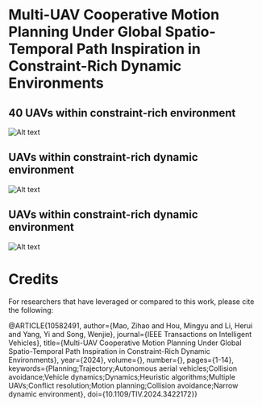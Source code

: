 
# Multi-UAV Cooperative Motion Planning Under Global Spatio-Temporal Path Inspiration in Constraint-Rich Dynamic Environments
## 40 UAVs within constraint-rich environment
![Alt text](src/constraint-rich_environment-min.gif)
## UAVs within constraint-rich dynamic environment

![Alt text](src/dynamic1-min.gif)
## UAVs within constraint-rich dynamic environment
![Alt text](src/dynamic2-min.gif)

# Credits
For researchers that have leveraged or compared to this work, please cite the following:

  @ARTICLE{10582491,
    author={Mao, Zihao and Hou, Mingyu and Li, Herui and Yang, Yi and Song, Wenjie},
    journal={IEEE Transactions on Intelligent Vehicles}, 
    title={Multi-UAV Cooperative Motion Planning Under Global Spatio-Temporal Path Inspiration in Constraint-Rich Dynamic Environments}, 
    year={2024},
    volume={},
    number={},
    pages={1-14},
    keywords={Planning;Trajectory;Autonomous aerial vehicles;Collision avoidance;Vehicle dynamics;Dynamics;Heuristic algorithms;Multiple UAVs;Conflict resolution;Motion planning;Collision avoidance;Narrow dynamic environment},
    doi={10.1109/TIV.2024.3422172}}
